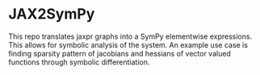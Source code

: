 # JAX2SymPy

This repo translates jaxpr graphs into a SymPy elementwise expressions. This allows for symbolic analysis of the system. An example use case is finding sparsity pattern of jacobians and hessians of vector valued functions through symbolic differentiation.

